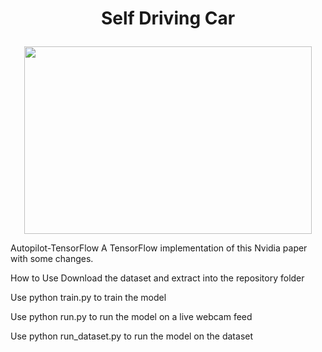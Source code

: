 # <p align="center">Self Driving Car</p>


<p align="center">
  <img width="460" height="300" src="https://media.giphy.com/media/H7rpSYHRyYgamxQNqw/giphy.gif">
</p>


Autopilot-TensorFlow A TensorFlow implementation of this Nvidia paper
with some changes.

How to Use Download the dataset and extract into the repository folder

Use python train.py to train the model

Use python run.py to run the model on a live webcam feed

Use python run\_dataset.py to run the model on the dataset
